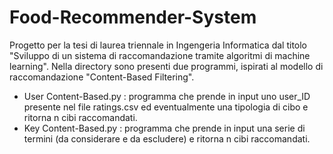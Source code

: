 # Food-Recommender-System
Progetto per la tesi di laurea triennale in Ingengeria Informatica dal titolo "Sviluppo di un sistema di raccomandazione tramite algoritmi di machine learning".
Nella directory sono presenti due programmi, ispirati al modello di raccomandazione "Content-Based Filtering".
- User Content-Based.py : programma che prende in input uno user_ID presente nel file ratings.csv ed eventualmente una tipologia di cibo e ritorna n cibi raccomandati.
- Key Content-Based.py : programma che prende in input una serie di termini (da considerare e da escludere) e ritorna n cibi raccomandati.
